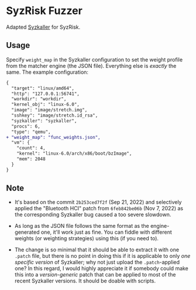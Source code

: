 # SyzRisk Fuzzer

Adapted [Syzkaller](https://github.com/google/syzkaller) for SyzRisk.

## Usage

Specify `weight_map` in the Syzkaller configuration to set the weight profile
from the matcher engine (the JSON file).  Everything else is _exactly_
the same. The example configuration:

```diff
{
  "target": "linux/amd64",
  "http": "127.0.0.1:56741",
  "workdir": "workdir",
  "kernel_obj": "linux-6.0",
  "image": "image/stretch.img",
  "sshkey": "image/stretch.id_rsa",
  "syzkaller": "syzkaller",
  "procs": 6,
  "type": "qemu",
+ "weight_map": "func_weights.json",
  "vm": {
    "count": 4,
    "kernel": "linux-6.0/arch/x86/boot/bzImage",
    "mem": 2048
  }
}
```

## Note

 - It's based on the commit `2b253ced7f2f` (Sep 21, 2022) and selectively
   applied the "Bluetooth HCI" patch from `6feb842be06b` (Nov 7, 2022) as the
   corresponding Syzkaller bug caused a too severe slowdown.

 - As long as the JSON file follows the same format as the engine-generated one, it'll work just as fine. You can fiddle with different weights (or weighting strategies) using this (if you need to).

 - The change is so minimal that it should be able to extract it with one
   `.patch` file, but there is no point in doing this if it is applicable to
   only _one specific version_ of Syzkaller; why not just upload the
   `.patch`-applied one? In this
   regard, I would highly appreciate it if somebody could make this into a
   _version-generic_ patch that can be applied to most of the recent Syzkaller
   versions. It should be doable with scripts.
